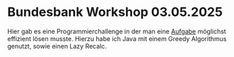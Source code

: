 # Bundesbank Workshop 03.05.2025

Hier gab es eine Programmierchallenge in der man eine [Aufgabe](challenge.pdf) möglichst effizient lösen musste. Hierzu habe ich Java mit einem Greedy Algorithmus genutzt, sowie einen Lazy Recalc.
